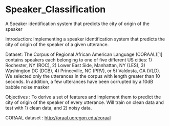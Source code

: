 # Speaker_Classification
A Speaker identification system that predicts the city of origin of the speaker

Introduction:
Implementing a speaker identification system that predicts the city of origin of the speaker of a given utterance.

Dataset: 
The Corpus of Regional African American Language (CORAAL)[1] contains speakers each
belonging to one of five different US cities: 1) Rochester, NY (ROC), 2) Lower East Side,
Manhattan, NY (LES), 3) Washington DC (DCB), 4) Princeville, NC (PRV), or 5) Valdosta, GA
(VLD). We selected only the utterances in the corpus with length greater than 10 seconds. In
addition, a few utterances have been corrupted by a 10dB babble noise masker

Objectives : 
To derive a set of features and implement them to predict the city of origin of the speaker
of every utterance. Will train on clean data and test with 1) clean data, and 2) noisy data.

CORAAL dataset : http://oraal.uoregon.edu/coraal
